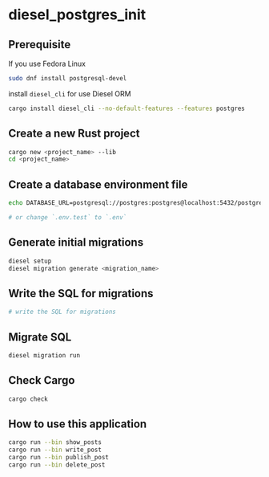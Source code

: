 # diesel_postgres_init

## Prerequisite

If you use Fedora Linux

```bash
sudo dnf install postgresql-devel
```

install `diesel_cli` for use Diesel ORM

```bash
cargo install diesel_cli --no-default-features --features postgres
```

## Create a new Rust project

```bash
cargo new <project_name> --lib
cd <project_name>
```

## Create a database environment file

```bash
echo DATABASE_URL=postgresql://postgres:postgres@localhost:5432/postgres > .env

# or change `.env.test` to `.env`
```

## Generate initial migrations

```bash
diesel setup
diesel migration generate <migration_name>
```

## Write the SQL for migrations

```bash
# write the SQL for migrations
```

## Migrate SQL

```bash
diesel migration run
```

## Check Cargo

```bash
cargo check
```

## How to use this application

```bash
cargo run --bin show_posts
cargo run --bin write_post
cargo run --bin publish_post
cargo run --bin delete_post
```
